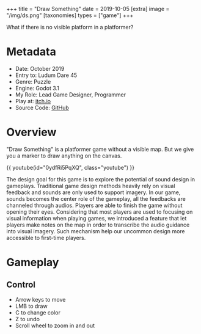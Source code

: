 +++
title = "Draw Something"
date = 2019-10-05
[extra]
image = "/img/ds.png"
[taxonomies]
types = ["game"]
+++

What if there is no visible platform in a platformer?
<!-- more -->
# Metadata
- Date: October 2019
- Entry to: Ludum Dare 45
- Genre: Puzzle
- Engine: Godot 3.1
- My Role: Lead Game Designer, Programmer
- Play at: [itch.io](https://igaryhe.itch.io/ds)
- Source Code: [GitHub](https://github.com/igaryhe/LD45)

# Overview
"Draw Something" is a platformer game without a visible map. But we give you a marker to draw anything on the canvas. 

{{ youtube(id="0ydfRi5PqXQ", class="youtube") }}

The design goal for this game is to explore the potential of sound design in gameplays. Traditional game design methods heavily rely on visual feedback and sounds are only used to support imagery. In our game, sounds becomes the center role of the gameplay, all the feedbacks are channeled through audios. Players are able to finish the game without opening their eyes. Considering that most players are used to focusing on visual information when playing games, we introduced a feature that let players make notes on the map in order to transcribe the audio guidance into visual imagery. Such mechanism help our uncommon design more accessible to first-time players.

# Gameplay
## Control
- Arrow keys to move
- LMB to draw
- C to change color
- Z to undo
- Scroll wheel to zoom in and out
